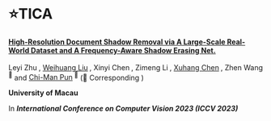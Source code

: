 # :star:TICA

<b><a href='https://arxiv.org/pdf/2410.07695'>High-Resolution Document Shadow Removal via A Large-Scale Real-World Dataset and A Frequency-Aware Shadow Erasing Net.</a> </b>
<div>
<span class="author-block">
Leyi Zhu</a><sup> </sup>
</span>,
  <span class="author-block">
    <a href='https://github.com/NiFangBaAGe'> Weihuang Liu</a><sup>‍ </sup>
  </span>,
    <span class="author-block">
   Xinyi Chen</a><sup>‍ </sup>
  </span>,
    <span class="author-block">
      Zimeng Li</a><sup>‍ </sup>
  </span>,
    <span class="author-block">
      <a href='https://cxh.netlify.app/'> Xuhang Chen</a><sup>‍ </sup>
  </span>,
  <span class="author-block">
   Zhen Wang</a><sup> 📮</sup>
  </span> and
  <span class="author-block">
  <a href=https://cmpun.github.io/" target="_blank">Chi-Man Pun</a><sup> 📮</sup>
</span>
  (📮 Corresponding )
</div>

<b>University of Macau</b>

In <b>_International Conference on Computer Vision 2023 (ICCV 2023)_</b>

